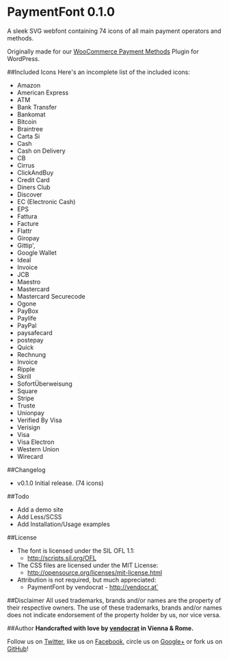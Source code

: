 PaymentFont 0.1.0
=================

A sleek SVG webfont containing 74 icons of all main payment operators and methods.

Originally made for our [WooCommerce Payment Methods](https://wordpress.org/plugins/woocommerce-payment-methods/) Plugin for WordPress.

##Included Icons
Here's an incomplete list of the included icons:

* Amazon
* American Express
* ATM
* Bank Transfer
* Bankomat
* Bitcoin
* Braintree
* Carta Si
* Cash
* Cash on Delivery
* CB
* Cirrus
* ClickAndBuy
* Credit Card
* Diners Club
* Discover
* EC (Electronic Cash)
* EPS
* Fattura
* Facture
* Flattr
* Giropay
* Gittip',
* Google Wallet
* Ideal
* Invoice
* JCB
* Maestro
* Mastercard
* Mastercard Securecode
* Ogone
* PayBox
* Paylife
* PayPal
* paysafecard
* postepay
* Quick
* Rechnung
* Invoice
* Ripple
* Skrill
* SofortÜberweisung
* Square
* Stripe
* Truste
* Unionpay
* Verified By Visa
* Verisign
* Visa
* Visa Electron
* Western Union
* Wirecard

##Changelog
- v0.1.0 Initial release. (74 icons)

##Todo
- Add a demo site
- Add Less/SCSS
- Add Installation/Usage examples

##License
- The font is licensed under the SIL OFL 1.1:
  - http://scripts.sil.org/OFL
- The CSS files are licensed under the MIT License:
  - http://opensource.org/licenses/mit-license.html
- Attribution is not required, but much appreciated:
  - PaymentFont by vendocrat - http://vendocr.at`

##Disclaimer
All used trademarks, brands and/or names are the property of their respective owners.
The use of these trademarks, brands and/or names does not indicate endorsement of the property holder by us, nor vice versa.

##Author
**Handcrafted with love by [vendocrat](http://vendocr.at/) in Vienna &amp; Rome.**

Follow us on [Twitter](https://twitter.com/vendocrat), like us on [Facebook](https://www.facebook.com/vendocrat), circle us on [Google+](https://plus.google.com/+vendocrat) or fork us on [GitHub](https://github.com/vendocrat)!
